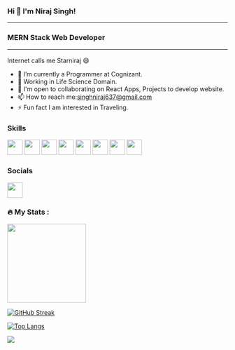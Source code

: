 ### Hi 👋 I'm Niraj Singh! <hr>
### MERN Stack Web Developer <hr>
Internet calls me Starniraj :smile:

- 🔭 I’m currently a Programmer at Cognizant.
- 🌱 Working in Life Science Domain.
- 👯 I'm open to collaborating on React Apps, Projects to develop website.
- 📫 How to reach me:singhniraj637@gmail.com
- ⚡ Fun fact I am interested in Traveling.

### Skills
<img src="https://cdn.freebiesupply.com/logos/large/2x/react-1-logo-png-transparent.png" width="35px" height="35px"></image>
<img src="https://ictacademy.com.ng/wp-content/uploads/2020/02/92.-JavaScript-logo.png" width="35px" height="35px"></image>
<img src="https://th.bing.com/th/id/OIP.Tf4BFI6846neirVSebC0vAAAAA?pid=ImgDet&rs=1" width="35px" height="35px"></image>
<img src="https://raw.githubusercontent.com/danielcranney/readme-generator/main/public/icons/skills/css3-colored.svg" width="35px" height="35px"></image>
<img src="https://clipground.com/images/mongodb-png-logo-4.jpg" width="35px" height="35px"></image>
<img src="https://th.bing.com/th/id/R.6a33b5d5c9cbe5f9ae76caaca8bcfaf4?rik=1fXC1dOa%2fYBOyQ&riu=http%3a%2f%2fsonneiltech.com%2fwp-content%2fuploads%2f2021%2f01%2fpostman-logo-stacked.png&ehk=06R43mmYz6vVhuk8OfJDz1Gw3%2fku%2f8W1YnQG9WNx1sI%3d&risl=&pid=ImgRaw&r=0" width="35px" height="35px"></image>
<img src="https://a.slack-edge.com/80588/img/api/netlify.png" width="35px" height="35px"></image>
<img src="https://th.bing.com/th/id/OIP.d5h6YbF8IOvyyBciRx7gzAHaCe?pid=ImgDet&rs=1" width="35px" height="35px"></image>

### Socials
<a href="https://www.linkedin.com/in/niraj-singh-07a107216/"><img src="https://raw.githubusercontent.com/danielcranney/readme-generator/main/public/icons/socials/linkedin.svg" width="35px" height="35px"></a></image>

### :fire: My Stats :
<img height="180em" src="https://github-readme-stats.vercel.app/api?username=Starniraj&theme=dark&background=000000&show_icons=true&hide_border=true&&count_private=true&include_all_commits=true" />

[![GitHub Streak](http://github-readme-streak-stats.herokuapp.com?user=Starniraj&theme=dark&background=000000)](https://git.io/streak-stats)

[![Top Langs](https://github-readme-stats.vercel.app/api/top-langs/?username=Starniraj&layout=compact&theme=vision-friendly-dark)](https://github.com/anuraghazra/github-readme-stats)

![](https://img.shields.io/badge/TRUST_ON_YOUR_ABILITY-informational?style=flat&logo=<LOGO_NAME>&logoColor=white&color=2bbc8a)










